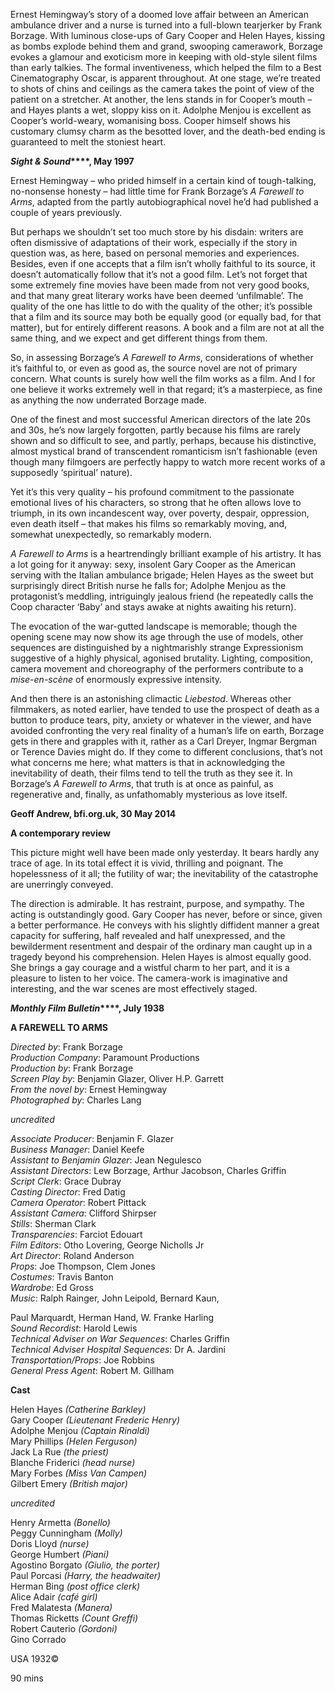 
Ernest Hemingway’s story of a doomed love affair between an American ambulance driver and a nurse is turned into a full-blown tearjerker by Frank Borzage. With luminous close-ups of Gary Cooper and Helen Hayes, kissing as bombs explode behind them and grand, swooping camerawork, Borzage evokes a glamour and exoticism more in keeping with old-style silent films than early talkies. The formal inventiveness, which helped the film to a Best Cinematography Oscar, is apparent throughout. At one stage, we’re treated to shots of chins and ceilings as the camera takes the point of view of the patient on a stretcher. At another, the lens stands in for Cooper’s mouth – and Hayes plants a wet, sloppy kiss on it. Adolphe Menjou is excellent as Cooper’s world-weary, womanising boss. Cooper himself shows his customary clumsy charm as the besotted lover, and the death-bed ending is guaranteed to melt the stoniest heart.

**_Sight & Sound_****, May 1997**

Ernest Hemingway – who prided himself in a certain kind of tough-talking, no-nonsense honesty – had little time for Frank Borzage’s _A Farewell to Arms_, adapted from the partly autobiographical novel he’d had published a couple of years previously.

But perhaps we shouldn’t set too much store by his disdain: writers are often dismissive of adaptations of their work, especially if the story in question was, as here, based on personal memories and experiences. Besides, even if one accepts that a film isn’t wholly faithful to its source, it doesn’t automatically follow that it’s not a good film. Let’s not forget that some extremely fine movies have been made from not very good books, and that many great literary works have been deemed ‘unfilmable’. The quality of the one has little to do with the quality of the other; it’s possible that a film and its source may both be equally good (or equally bad, for that matter), but for entirely different reasons. A book and a film are not at all the same thing, and we expect and get different things from them.

So, in assessing Borzage’s _A Farewell to Arms_, considerations of whether it’s faithful to, or even as good as, the source novel are not of primary concern. What counts is surely how well the film works as a film. And I for one believe it works extremely well in that regard; it’s a masterpiece, as fine as anything the now underrated Borzage made.

One of the finest and most successful American directors of the late 20s and 30s, he’s now largely forgotten, partly because his films are rarely shown and so difficult to see, and partly, perhaps, because his distinctive, almost mystical brand of transcendent romanticism isn’t fashionable (even though many filmgoers are perfectly happy to watch more recent works of a supposedly ‘spiritual’ nature).

Yet it’s this very quality – his profound commitment to the passionate emotional lives of his characters, so strong that he often allows love to triumph, in its own incandescent way, over poverty, despair, oppression, even death itself – that makes his films so remarkably moving, and, somewhat unexpectedly, so remarkably modern.

_A Farewell to Arms_ is a heartrendingly brilliant example of his artistry. It has a lot going for it anyway: sexy, insolent Gary Cooper as the American serving with the Italian ambulance brigade; Helen Hayes as the sweet but surprisingly direct British nurse he falls for; Adolphe Menjou as the protagonist’s meddling, intriguingly jealous friend (he repeatedly calls the Coop character ‘Baby’ and stays awake at nights awaiting his return).

The evocation of the war-gutted landscape is memorable; though the opening scene may now show its age through the use of models, other sequences are distinguished by a nightmarishly strange Expressionism suggestive of a highly physical, agonised brutality. Lighting, composition, camera movement and choreography of the performers contribute to a _mise-en-scène_ of enormously expressive intensity.

And then there is an astonishing climactic _Liebestod_. Whereas other filmmakers, as noted earlier, have tended to use the prospect of death as a button to produce tears, pity, anxiety or whatever in the viewer, and have avoided confronting the very real finality of a human’s life on earth, Borzage gets in there and grapples with it, rather as a Carl Dreyer, Ingmar Bergman or Terence Davies might do. If they come to different conclusions, that’s not what concerns me here; what matters is that in acknowledging the inevitability of death, their films tend to tell the truth as they see it. In Borzage’s _A Farewell to Arms_, that truth is at once as painful, as regenerative and, finally, as unfathomably mysterious as love itself.

**Geoff Andrew, bfi.org.uk, 30 May 2014**

**A contemporary review**

This picture might well have been made only yesterday. It bears hardly any trace of age. In its total effect it is vivid, thrilling and poignant. The hopelessness of it all; the futility of war; the inevitability of the catastrophe are unerringly conveyed.

The direction is admirable. It has restraint, purpose, and sympathy. The acting is outstandingly good. Gary Cooper has never, before or since, given a better performance. He conveys with his slightly diffident manner a great capacity for suffering, half revealed and half unexpressed, and the bewilderment resentment and despair of the ordinary man caught up in a tragedy beyond his comprehension. Helen Hayes is almost equally good. She brings a gay courage and a wistful charm to her part, and it is a pleasure to listen to her voice. The camera-work is imaginative and interesting, and the war scenes are most effectively staged.

**_Monthly Film Bulletin_****, July 1938**

  

**A FAREWELL TO ARMS**

_Directed by_: Frank Borzage  
_Production Company_: Paramount Productions  
_Production by_: Frank Borzage  
_Screen Play by_: Benjamin Glazer, Oliver H.P. Garrett  
_From the novel by_: Ernest Hemingway  
_Photographed by_: Charles Lang

_uncredited_

_Associate Producer_: Benjamin F. Glazer  
_Business Manager_: Daniel Keefe  
_Assistant to Benjamin Glazer_: Jean Negulesco  
_Assistant Directors_: Lew Borzage, Arthur Jacobson, Charles Griffin  
_Script Clerk_: Grace Dubray  
_Casting Director_: Fred Datig  
_Camera Operator_: Robert Pittack  
_Assistant Camera_: Clifford Shirpser  
_Stills_: Sherman Clark  
_Transparencies_: Farciot Edouart  
_Film Editors_: Otho Lovering, George Nicholls Jr  
_Art Director_: Roland Anderson  
_Props_: Joe Thompson, Clem Jones  
_Costumes_: Travis Banton  
_Wardrobe_: Ed Gross  
_Music_: Ralph Rainger, John Leipold, Bernard Kaun,

Paul Marquardt, Herman Hand, W. Franke Harling  
_Sound Recordist_: Harold Lewis  
_Technical Adviser on War Sequences_: Charles Griffin  
_Technical Adviser Hospital Sequences_: Dr A. Jardini  
_Transportation/Props_: Joe Robbins  
_General Press Agent_: Robert M. Gillham

**Cast**

Helen Hayes  _(Catherine Barkley)_  
Gary Cooper  _(Lieutenant Frederic Henry)_  
Adolphe Menjou  _(Captain Rinaldi)_  
Mary Phillips  _(Helen Ferguson)_  
Jack La Rue  _(the priest)_  
Blanche Friderici  _(head nurse)_  
Mary Forbes  _(Miss Van Campen)_  
Gilbert Emery  _(British major)_

_uncredited_

Henry Armetta  _(Bonello)_  
Peggy Cunningham  _(Molly)_  
Doris Lloyd  _(nurse)_  
George Humbert  _(Piani)_  
Agostino Borgato  _(Giulio, the porter)_  
Paul Porcasi  _(Harry, the headwaiter)_  
Herman Bing  _(post office clerk)_  
Alice Adair  _(café girl)_  
Fred Malatesta  _(Manera)_  
Thomas Ricketts  _(Count Greffi)_  
Robert Cauterio  _(Gordoni)_  
Gino Corrado

USA 1932©

90 mins
<!--stackedit_data:
eyJoaXN0b3J5IjpbMTU0MjQxMDQzMiw3Mzg1MzI3NzVdfQ==
-->